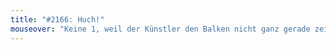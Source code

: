 ```yaml
---
title: "#2166: Huch!"
mouseover: "Keine 1, weil der Künstler den Balken nicht ganz gerade zeichnete."
---
```


